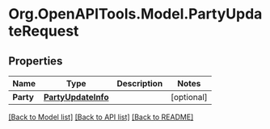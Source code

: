 
# Org.OpenAPITools.Model.PartyUpdateRequest

## Properties

Name | Type | Description | Notes
------------ | ------------- | ------------- | -------------
**Party** | [**PartyUpdateInfo**](PartyUpdateInfo.md) |  | [optional] 

[[Back to Model list]](../README.md#documentation-for-models)
[[Back to API list]](../README.md#documentation-for-api-endpoints)
[[Back to README]](../README.md)

